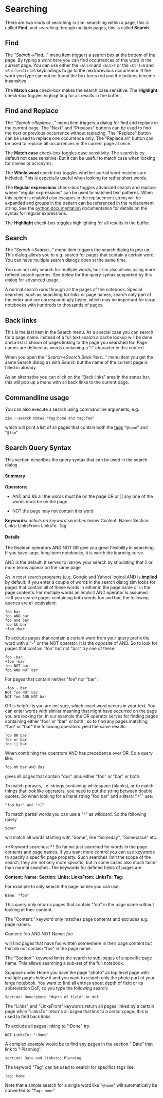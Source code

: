 # Searching
There are two kinds of searching in zim: searching within a page, this is called **Find**, and searching through multiple pages, this is called **Search**.

Find
----
The "*Search*->*Find*..." menu item  triggers a search box at the bottom of the page. By typing a word here you can find occurrences of this word in the current page. You can use either the ``<Alt>N`` and ``<Alt>P`` or the ``<Ctrl>G`` and ``<Shift><Ctrl>G`` keybindings to go to the next/previous occurrence. If the word you type can not be found the box turns red and the buttons become insensitive.

The **Match case** check-box makes the search case sensitive. The **Highlight** check-box toggles highlighting for all results in the buffer.

Find and Replace
----------------
The "*Search*->*Replace...*" menu item triggers a dialog for find and replace in the current page. The "Next" and "Previous" buttons can be used to find the next or previous occurrence without replacing. The "Replace" button can be used to replace one occurrence only. The "Replace all" button can be used to replace all occurrences in the current page at once.

The **Match case** check-box toggles case sensitivity. The search is by default not case sensitive. But it can be useful to match case when looking for names or acronyms.

The **Whole word** check-box toggles whether partial word matches are included. This is especially useful when looking for rather short words.

The **Regular expressions** check-box toggles advanced search and replace where "regular expressions" can be used to matched text patterns. When this option is enabled also escapes in the replacement string will be expanded and groups in the pattern can be referenced in the replacement string. See the [python documentation](http://docs.python.org/library/re.html) documentation for details on the syntax for regular expressions.

The **Highlight** check-box toggles highlighting for all results in the buffer.

Search
------
The "*Search*->*Search*..." menu item triggers the search dialog to pop up. This dialog allows you to e.g. search for pages that contain a certain word. You can have multiple search dialogs open at the same time. 

You can not only search for multiple words, but zim also allows using more refined search queries. See below for the query syntax supported by this dialog for advanced usage.

A normal search runs through all the pages of the notebook. Special searches, such as searching for links or page names, search only part of the index and are correspondingly faster, which may be important for large notebooks with hundreds to thousands of pages.

Back links
----------
This is the last item in the Search menu. As a special case you can search for a page name. Instead of a full text search a cache lookup will be done and a list is shown of pages linking to the page you searched for. Page names are defined as words containing a ":" character in this context.

When you open the "*Search*->*Search Back links*..." menu item you get the same Search dialog as with *Search* but the name of the current page is filled in already. 

As an alternative you can click on the "Back links" area in the status bar, this will pop up a menu with all back links to the current page.


Commandline usage
-----------------
You can also execute a search using commandline arguments, e.g.:

	zim --search Notes "tag:home and tag:foo"

which will print a list of all pages that contain both the [tags](./Tags.markdown) "``@home``" and "``@foo``"


Search Query Syntax
-------------------
This section describes the query syntax that can be used in the search dialog.

#### Summary

**Operators:**
+ AND and &&	all the words  must be on the page
OR or ||			any one of the words must be on the page
- NOT			the page may not contain this word

**Keywords:**	*details on keyword searches below*
Content:
Name:
Section:
Links:
LinksFrom:
LinksTo:
Tag:


#### Details
The Boolean operators AND NOT OR give you great flexibility in searching. If you have large, long-term notebooks, it is worth the learning curve.

AND is the default: it serves to narrow your search by stipulating that 2 or more terms appear on the same page

As in most search programs (e.g. Google and Yahoo) logical AND is **implied** by default: If you enter a couple of words in the search dialog zim looks for pages that contain all of these words in either in the page name or in the page contents. For multiple words an implicit AND operator is assumed. >>If you search pages containing both words foo and bar, the following queries are all equivalent:

	foo bar
	foo AND bar
	foo and bar
	foo && bar
	+foo +bar

To exclude pages that contain a certain word from your query prefix the word with a "-" or the NOT operator. It is the opposite of AND. So to look for pages that contain "foo" but not "bar" try one of these:

	foo -bar
	+foo -bar
	foo NOT bar
	foo AND NOT bar

For pages that contain neither "foo" nor "bar":

	-foo - bar
	NOT foo NOT bar
	NOT foo AND NOT bar

OR is helpful is you are not sure, which exact word occurs in your text. You can enter words with similar meaning that might have occurred on the page you are looking for.
In our example the OR operator serves for finding pages containing either "foo" or "bar" or both , so to find any pages matching "foo" or "bar" the following operators yield the same results:

	foo OR bar
	foo or bar
	foo || bar

When combining the operators AND has precedence over OR. So a query like:

``foo OR bar AND dus``

gives all pages that contain "dus" plus either "foo" or "bar" or both.

To match phrases, i.e. strings containing whitespace (blanks), or to match things that look like operators, you need to put the string between double quotes. So when looking for a literal string "foo bar" and a literal "+1" use:

``"foo bar" and "+1"``

To match partial words you can use a "``*``" as wildcard. So the following query 

	Some*

will match all words starting with "Some", like "Someday", "Someplace" etc.


**Keyword searches: **
So far we just searched for words in the page contents and page names. If you want more control you can use keywords to specify a specific page property. Such searches limit the scope of the search, they are not only more specific, but in some cases also much faster than normal searches.  The keywords for defined fields of pages are:
 
**Content:**
**Name:**
**Section:**
**Links:**
**LinksFrom:**
**LinksTo:**
**Tag:**

 For example to only search the page names you can use:

	Name: *foo*

This query only returns pages that contain "foo" in the page name without looking at their content. 

The "Content:" keyword only matches page contents and excludes e.g. page names.

 Content: foo AND NOT Name: *foo*

will find pages that have foo written somewhere in their page content but that do not contain "foo" in the page name.

The "Section:" keyword limits the search to sub-pages of a specific page name. This allows searching a sub-set of the full notebook.

Suppose under Home you have the page "photo" as top level page with multiple pages below it and you want to search only the photo part of your large notebook. You want to find all entries about depth of field or its abbreviation DoF, so you type the following search: 

``Section: Home:photo "depth of field" or dof``

The "Links" and "LinksFrom" keywords return all pages linked by a certain page while "LinksTo" returns all pages that link to a certain page, this is used to find back links.

To exclude all pages linking to ":Done" try:

	NOT LinksTo: ":Done"

A complex example would be to find any pages in the section ":Date" that link to ":Planning". 

	section: Date and linksto: Planning

The keyword "Tag" can be used to search for specifics tags like:
	
	Tag: home

Note that a simple search for a single word like "``@home``" will automatically be converted to "``Tag: home``"

